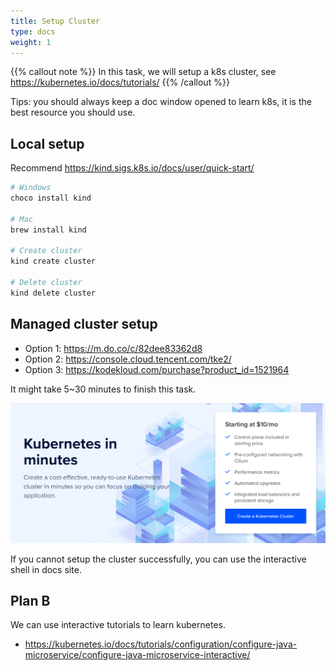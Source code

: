 ```yaml
---
title: Setup Cluster
type: docs
weight: 1
---
```


{{% callout note %}}
In this task, we will setup a k8s cluster, see https://kubernetes.io/docs/tutorials/
{{% /callout %}}

Tips: you should always keep a doc window opened to learn k8s, it is the best resource you should use.

## Local setup

Recommend https://kind.sigs.k8s.io/docs/user/quick-start/

```bash
# Windows
choco install kind

# Mac
brew install kind

# Create cluster
kind create cluster

# Delete cluster
kind delete cluster
```

## Managed cluster setup

- Option 1: https://m.do.co/c/82dee83362d8
- Option 2: https://console.cloud.tencent.com/tke2/
- Option 3: https://kodekloud.com/purchase?product_id=1521964

It might take 5~30 minutes to finish this task.

![](../images/managed-k8s.png)

If you cannot setup the cluster successfully, you can use the interactive shell in docs site.

## Plan B

We can use interactive tutorials to learn kubernetes.

- https://kubernetes.io/docs/tutorials/configuration/configure-java-microservice/configure-java-microservice-interactive/
